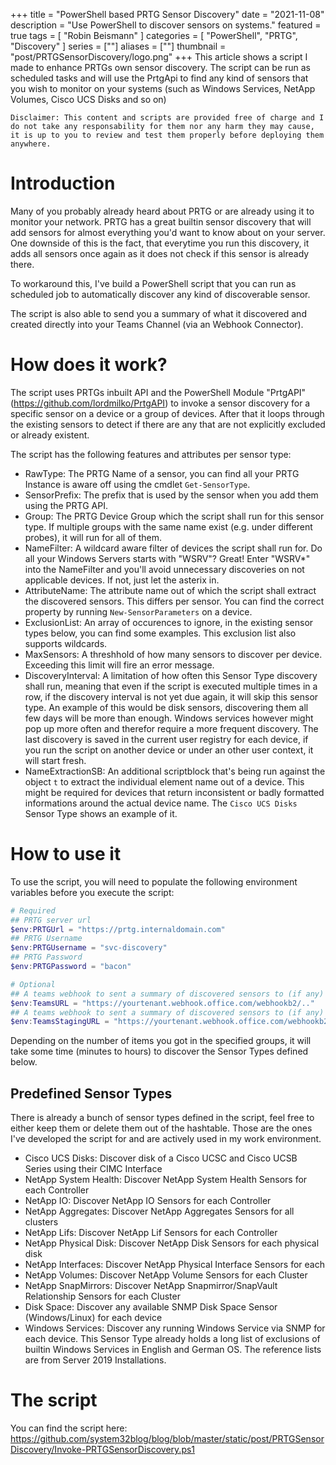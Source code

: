 +++
title = "PowerShell based PRTG Sensor Discovery"
date = "2021-11-08"
description = "Use PowerShell to discover sensors on systems."
featured = true
tags = [
    "Robin Beismann"
]
categories = [
    "PowerShell",
    "PRTG",
    "Discovery"
]
series = [""]
aliases = [""]
thumbnail = "post/PRTGSensorDiscovery/logo.png"
+++
This article shows a script I made to enhance PRTGs own sensor discovery. The script can be run as scheduled tasks and will use the PrtgApi to find any kind of sensors that you wish to monitor on your systems (such as Windows Services, NetApp Volumes, Cisco UCS Disks and so on)
<!--more-->
````Disclaimer: This content and scripts are provided free of charge and I do not take any responsability for them nor any harm they may cause, it is up to you to review and test them properly before deploying them anywhere.````

# Introduction
Many of you probably already heard about PRTG or are already using it to monitor your network. PRTG has a great builtin sensor discovery that will add sensors for almost everything you'd want to know about on your server.
One downside of this is the fact, that everytime you run this discovery, it adds all sensors once again as it does not check if this sensor is already there.

To workaround this, I've build a PowerShell script that you can run as scheduled job to automatically discover any kind of discoverable sensor.

The script is also able to send you a summary of what it discovered and created directly into your Teams Channel (via an Webhook Connector).

# How does it work?
The script uses PRTGs inbuilt API and the PowerShell Module "PrtgAPI" (https://github.com/lordmilko/PrtgAPI) to invoke a sensor discovery for a specific sensor on a device or a group of devices.
After that it loops through the existing sensors to detect if there are any that are not explicitly excluded or already existent. 

The script has the following features and attributes per sensor type:
- RawType: The PRTG Name of a sensor, you can find all your PRTG Instance is aware off using the cmdlet ```Get-SensorType```.
- SensorPrefix: The prefix that is used by the sensor when you add them using the PRTG API.
- Group: The PRTG Device Group which the script shall run for this sensor type. If multiple groups with the same name exist (e.g. under different probes), it will run for all of them.
- NameFilter: A wildcard aware filter of devices the script shall run for. Do all your Windows Servers starts with "WSRV"? Great! Enter "WSRV*" into the NameFilter and you'll avoid unnecessary discoveries on not applicable devices. If not, just let the asterix in.
- AttributeName: The attribute name out of which the script shall extract the discovered sensors. This differs per sensor. You can find the correct property by running ```New-SensorParameters``` on a device.
- ExclusionList: An array of occurences to ignore, in the existing sensor types below, you can find some examples. This exclusion list also supports wildcards.
- MaxSensors: A threshhold of how many sensors to discover per device. Exceeding this limit will fire an error message.
- DiscoveryInterval: A limitation of how often this Sensor Type discovery shall run, meaning that even if the script is executed multiple times in a row, if the discovery interval is not yet due again, it will skip this sensor type. An example of this would be disk sensors, discovering them all few days will be more than enough. Windows services however might pop up more often and therefor require a more frequent discovery. The last discovery is saved in the current user registry for each device, if you run the script on another device or under an other user context, it will start fresh.
- NameExtractionSB: An additional scriptblock that's being run against the object ```t``` to extract the individual element name out of a device. This might be required for devices that return inconsistent or badly formatted informations around the actual device name. The ```Cisco UCS Disks``` Sensor Type shows an example of it.

# How to use it
To use the script, you will need to populate the following environment variables before you execute the script:
````PowerShell
# Required
## PRTG server url
$env:PRTGUrl = "https://prtg.internaldomain.com"
## PRTG Username
$env:PRTGUsername = "svc-discovery"
## PRTG Password
$env:PRTGPassword = "bacon"

# Optional
## A teams webhook to sent a summary of discovered sensors to (if any)
$env:TeamsURL = "https://yourtenant.webhook.office.com/webhookb2/.."
## A teams webhook to sent a summary of discovered sensors to (if any) while using VSCode to work on the script
$env:TeamsStagingURL = "https://yourtenant.webhook.office.com/webhookb2/.."
````

Depending on the number of items you got in the specified groups, it will take some time (minutes to hours) to discover the Sensor Types defined below. 

## Predefined Sensor Types
There is already a bunch of sensor types defined in the script, feel free to either keep them or delete them out of the hashtable. Those are the ones I've developed the script for and are actively used in my work environment.
- Cisco UCS Disks: Discover disk of a Cisco UCSC and Cisco UCSB Series using their CIMC Interface
- NetApp System Health: Discover NetApp System Health Sensors for each Controller
- NetApp IO: Discover NetApp IO Sensors for each Controller
- NetApp Aggregates: Discover NetApp Aggregates Sensors for all clusters
- NetApp Lifs: Discover NetApp Lif Sensors for each Controller
- NetApp Physical Disk: Discover NetApp Disk Sensors for each physical disk
- NetApp Interfaces: Discover NetApp Physical Interface Sensors for each 
- NetApp Volumes: Discover NetApp Volume Sensors for each Cluster
- NetApp SnapMirrors: Discover NetApp Snapmirror/SnapVault Relationship Sensors for each Cluster
- Disk Space: Discover any available SNMP Disk Space Sensor (Windows/Linux) for each device
- Windows Services: Discover any running Windows Service via SNMP for each device. This Sensor Type already holds a long list of exclusions of builtin Windows Services in English and German OS. The reference lists are from Server 2019 Installations.

# The script
You can find the script here: https://github.com/system32blog/blog/blob/master/static/post/PRTGSensorDiscovery/Invoke-PRTGSensorDiscovery.ps1